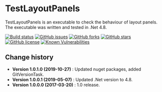 TestLayoutPanels
====================================

TestLayoutPanels is an executable to check the behaviour of layout panels.
The executable was written and tested in .Net 4.8.

[![Build status](https://ci.appveyor.com/api/projects/status/4w41g31mgxtju8ej?svg=true)](https://ci.appveyor.com/project/SeppPenner/testlayoutpanels)
[![GitHub issues](https://img.shields.io/github/issues/SeppPenner/TestLayoutPanels.svg)](https://github.com/SeppPenner/TestLayoutPanels/issues)
[![GitHub forks](https://img.shields.io/github/forks/SeppPenner/TestLayoutPanels.svg)](https://github.com/SeppPenner/TestLayoutPanels/network)
[![GitHub stars](https://img.shields.io/github/stars/SeppPenner/TestLayoutPanels.svg)](https://github.com/SeppPenner/TestLayoutPanels/stargazers)
[![GitHub license](https://img.shields.io/badge/license-AGPL-blue.svg)](https://raw.githubusercontent.com/SeppPenner/TestLayoutPanels/master/License.txt)
[![Known Vulnerabilities](https://snyk.io/test/github/SeppPenner/TestLayoutPanels/badge.svg)](https://snyk.io/test/github/SeppPenner/TestLayoutPanels)


Change history
--------------

* **Version 1.0.1.0 (2019-10-27)** : Updated nuget packages, added GitVersionTask.
* **Version 1.0.0.1 (2019-05-07)** : Updated .Net version to 4.8.
* **Version 1.0.0.0 (2017-03-20)** : 1.0 release.

